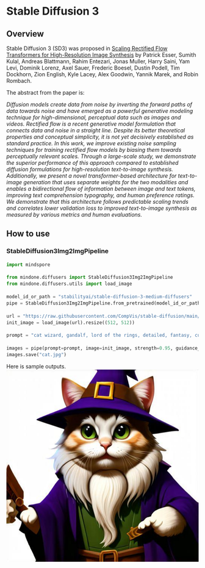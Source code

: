 # Stable Diffusion 3

## Overview

Stable Diffusion 3 (SD3) was proposed in [Scaling Rectified Flow Transformers for High-Resolution Image Synthesis](https://arxiv.org/pdf/2403.03206.pdf) by Patrick Esser, Sumith Kulal, Andreas Blattmann, Rahim Entezari, Jonas Muller, Harry Saini, Yam Levi, Dominik Lorenz, Axel Sauer, Frederic Boesel, Dustin Podell, Tim Dockhorn, Zion English, Kyle Lacey, Alex Goodwin, Yannik Marek, and Robin Rombach.

The abstract from the paper is:

*Diffusion models create data from noise by inverting the forward paths of data towards noise and have emerged as a powerful generative modeling technique for high-dimensional, perceptual data such as images and videos. Rectified flow is a recent generative model formulation that connects data and noise in a straight line. Despite its better theoretical properties and conceptual simplicity, it is not yet decisively established as standard practice. In this work, we improve existing noise sampling techniques for training rectified flow models by biasing them towards perceptually relevant scales. Through a large-scale study, we demonstrate the superior performance of this approach compared to established diffusion formulations for high-resolution text-to-image synthesis. Additionally, we present a novel transformer-based architecture for text-to-image generation that uses separate weights for the two modalities and enables a bidirectional flow of information between image and text tokens, improving text comprehension typography, and human preference ratings. We demonstrate that this architecture follows predictable scaling trends and correlates lower validation loss to improved text-to-image synthesis as measured by various metrics and human evaluations.*

## How to use

### StableDiffusion3Img2ImgPipeline

```py
import mindspore

from mindone.diffusers import StableDiffusion3Img2ImgPipeline
from mindone.diffusers.utils import load_image

model_id_or_path = "stabilityai/stable-diffusion-3-medium-diffusers"
pipe = StableDiffusion3Img2ImgPipeline.from_pretrained(model_id_or_path, mindspore_dtype=mindspore.float16)

url = "https://raw.githubusercontent.com/CompVis/stable-diffusion/main/assets/stable-samples/img2img/sketch-mountains-input.jpg"
init_image = load_image(url).resize((512, 512))

prompt = "cat wizard, gandalf, lord of the rings, detailed, fantasy, cute, adorable, Pixar, Disney, 8k"

images = pipe(prompt=prompt, image=init_image, strength=0.95, guidance_scale=7.5)[0][0]
images.save("cat.jpg")
```

Here is sample outputs.
<img src=./images/cat.jpg>